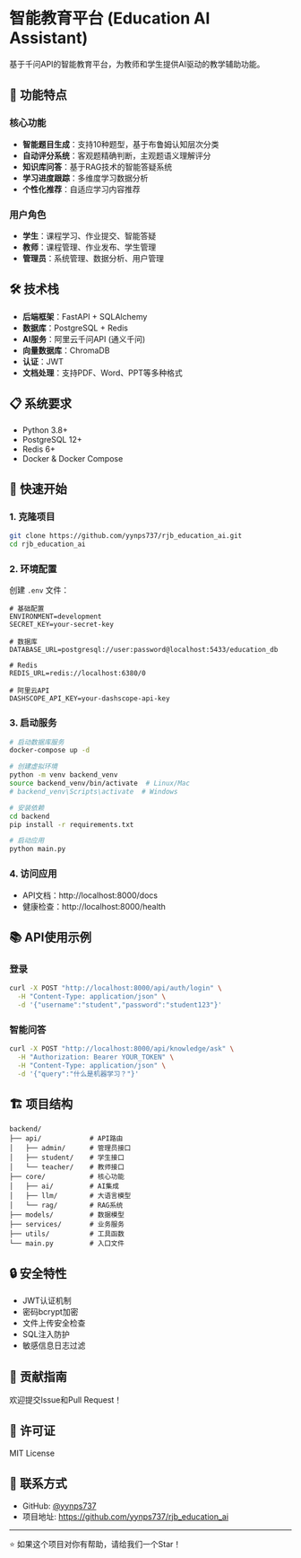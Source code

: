 # 智能教育平台 (Education AI Assistant)

基于千问API的智能教育平台，为教师和学生提供AI驱动的教学辅助功能。

## 🚀 功能特点

### 核心功能
- **智能题目生成**：支持10种题型，基于布鲁姆认知层次分类
- **自动评分系统**：客观题精确判断，主观题语义理解评分
- **知识库问答**：基于RAG技术的智能答疑系统
- **学习进度跟踪**：多维度学习数据分析
- **个性化推荐**：自适应学习内容推荐

### 用户角色
- **学生**：课程学习、作业提交、智能答疑
- **教师**：课程管理、作业发布、学生管理
- **管理员**：系统管理、数据分析、用户管理

## 🛠️ 技术栈

- **后端框架**：FastAPI + SQLAlchemy
- **数据库**：PostgreSQL + Redis
- **AI服务**：阿里云千问API (通义千问)
- **向量数据库**：ChromaDB
- **认证**：JWT
- **文档处理**：支持PDF、Word、PPT等多种格式

## 📋 系统要求

- Python 3.8+
- PostgreSQL 12+
- Redis 6+
- Docker & Docker Compose

## 🔧 快速开始

### 1. 克隆项目
```bash
git clone https://github.com/yynps737/rjb_education_ai.git
cd rjb_education_ai
```

### 2. 环境配置
创建 `.env` 文件：
```env
# 基础配置
ENVIRONMENT=development
SECRET_KEY=your-secret-key

# 数据库
DATABASE_URL=postgresql://user:password@localhost:5433/education_db

# Redis
REDIS_URL=redis://localhost:6380/0

# 阿里云API
DASHSCOPE_API_KEY=your-dashscope-api-key
```

### 3. 启动服务
```bash
# 启动数据库服务
docker-compose up -d

# 创建虚拟环境
python -m venv backend_venv
source backend_venv/bin/activate  # Linux/Mac
# backend_venv\Scripts\activate  # Windows

# 安装依赖
cd backend
pip install -r requirements.txt

# 启动应用
python main.py
```

### 4. 访问应用
- API文档：http://localhost:8000/docs
- 健康检查：http://localhost:8000/health

## 📚 API使用示例

### 登录
```bash
curl -X POST "http://localhost:8000/api/auth/login" \
  -H "Content-Type: application/json" \
  -d '{"username":"student","password":"student123"}'
```

### 智能问答
```bash
curl -X POST "http://localhost:8000/api/knowledge/ask" \
  -H "Authorization: Bearer YOUR_TOKEN" \
  -H "Content-Type: application/json" \
  -d '{"query":"什么是机器学习？"}'
```

## 🏗️ 项目结构

```
backend/
├── api/            # API路由
│   ├── admin/      # 管理员接口
│   ├── student/    # 学生接口
│   └── teacher/    # 教师接口
├── core/           # 核心功能
│   ├── ai/         # AI集成
│   ├── llm/        # 大语言模型
│   └── rag/        # RAG系统
├── models/         # 数据模型
├── services/       # 业务服务
├── utils/          # 工具函数
└── main.py         # 入口文件
```

## 🔒 安全特性

- JWT认证机制
- 密码bcrypt加密
- 文件上传安全检查
- SQL注入防护
- 敏感信息日志过滤

## 🤝 贡献指南

欢迎提交Issue和Pull Request！

## 📄 许可证

MIT License

## 👥 联系方式

- GitHub: [@yynps737](https://github.com/yynps737)
- 项目地址: https://github.com/yynps737/rjb_education_ai

---

⭐ 如果这个项目对你有帮助，请给我们一个Star！